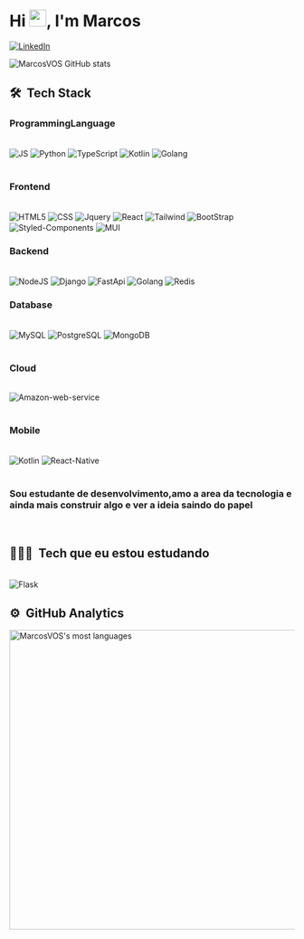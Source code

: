<h1 align="left">Hi <img src="https://raw.githubusercontent.com/kaueMarques/kaueMarques/master/hi.gif" width="30px">, I'm Marcos</h1>

[![LinkedIn](https://img.shields.io/badge/LinkedIn-0077B5?style=for-the-badge&logo=linkedin&logoColor=white)](https://www.linkedin.com/in/marcosoliveiradeveloper/)

![MarcosVOS GitHub stats](https://github-readme-stats.vercel.app/api?username=MarcosVOS&show_icons=true&theme=highcontrast)

## 🛠 &nbsp;Tech Stack

### ProgrammingLanguage 
<div style="display: inline_block"><br>
  <img align="center" alt="JS" src="https://img.shields.io/badge/JavaScript-F7DF1E?style=for-the-badge&logo=javascript&logoColor=black" >
  <img align="center" alt="Python" src="https://img.shields.io/badge/Python-3776AB?style=for-the-badge&logo=python&logoColor=white" >
  <img align="center" alt="TypeScript" src="https://img.shields.io/badge/TypeScript-007ACC?style=for-the-badge&logo=typescript&logoColor=white"> 
  <img align="center" alt="Kotlin" src="https://img.shields.io/badge/Kotlin-0095D5?&style=for-the-badge&logo=kotlin&logoColor=white">
  <img align="center" alt="Golang" src="https://img.shields.io/badge/Go-00ADD8?style=for-the-badge&logo=go&logoColor=white">
</div>
<br/>

### Frontend
<div style="display: inline_block"><br>
  <img align="center" alt="HTML5" src="https://img.shields.io/badge/HTML5-E34F26?style=for-the-badge&logo=html5&logoColor=white" >
  <img align="center" alt="CSS" src="https://img.shields.io/badge/CSS3-1572B6?style=for-the-badge&logo=css3&logoColor=white" >
  <img align="center" alt="Jquery" src="https://img.shields.io/badge/jQuery-0769AD?style=for-the-badge&logo=jquery&logoColor=white" >
  <img align="center" alt="React" src="https://img.shields.io/badge/React-20232A?style=for-the-badge&logo=react&logoColor=61DAFB">
  <img align="center" alt="Tailwind" src="https://img.shields.io/badge/Tailwind_CSS-38B2AC?style=for-the-badge&logo=tailwind-css&logoColor=white">
  <img align="center" alt="BootStrap" src="https://img.shields.io/badge/Bootstrap-563D7C?style=for-the-badge&logo=bootstrap&logoColor=white">
  <img align="center" alt="Styled-Components" src="https://img.shields.io/badge/styled--components-DB7093?style=for-the-badge&logo=styled-components&logoColor=white">
  <img align="center" alt="MUI" src="https://img.shields.io/badge/Material--UI-0081CB?style=for-the-badge&logo=material-ui&logoColor=white">
</div>

### Backend
<div style="display: inline_block"><br>
  <img align="center" alt="NodeJS" src="https://img.shields.io/badge/Node.js-43853D?style=for-the-badge&logo=node.js&logoColor=white" >
  <img align="center" alt="Django" src="https://img.shields.io/badge/Django-092E20?style=for-the-badge&logo=django&logoColor=white" >
  <img align="center" alt="FastApi" src="https://img.shields.io/badge/fastapi-6DB33F?style=for-the-badge&logo=fastapi&logoColor=white">
  <img align="center" alt="Golang" src="https://img.shields.io/badge/Go-00ADD8?style=for-the-badge&logo=go&logoColor=white">
  <img align="center" alt="Redis" src="https://img.shields.io/badge/redis-%23DD0031.svg?&style=for-the-badge&logo=redis&logoColor=white">
</div>

### Database
<div style="display: inline_block"><br>
  <img align="center" alt="MySQL" src="https://img.shields.io/badge/MySQL-00000F?style=for-the-badge&logo=mysql&logoColor=white">
  <img align="center" alt="PostgreSQL" src="https://img.shields.io/badge/PostgreSQL-316192?style=for-the-badge&logo=postgresql&logoColor=white">
  <img align="center" alt="MongoDB" src="https://img.shields.io/badge/MongoDB-4EA94B?style=for-the-badge&logo=mongodb&logoColor=white">
</div>

<br>

### Cloud
<div style="display: inline_block"><br>
   <img align="center" alt="Amazon-web-service" src="https://img.shields.io/badge/Amazon_AWS-232F3E?style=for-the-badge&logo=amazon-aws&logoColor=white"> 
</div>
<br>

### Mobile
<div style="display: inline_block"><br>
  <img align="center" alt="Kotlin" src="https://img.shields.io/badge/Kotlin-0095D5?&style=for-the-badge&logo=kotlin&logoColor=white">
  <img align="center" alt="React-Native" src="https://img.shields.io/badge/React_Native-20232A?style=for-the-badge&logo=react&logoColor=61DAFB">
</div>
<br>


### Sou estudante de desenvolvimento,amo a area da tecnologia e ainda mais construir algo e ver a ideia saindo do papel  

<br>

## 👨🏻‍💻 &nbsp;Tech que eu estou estudando
<div style="display: inline_block"><br>
  <img align="center" alt="Flask" src="https://img.shields.io/badge/Flask-000000?style=for-the-badge&logo=flask&logoColor=white" >
</div>

## ⚙️ &nbsp;GitHub Analytics

<p align="left">
<img width="530em" src="https://github-readme-stats.vercel.app/api/top-langs/?username=MarcosVOS&layout=compact&theme=highcontrast" alt="MarcosVOS's most languages"/>
</p>
